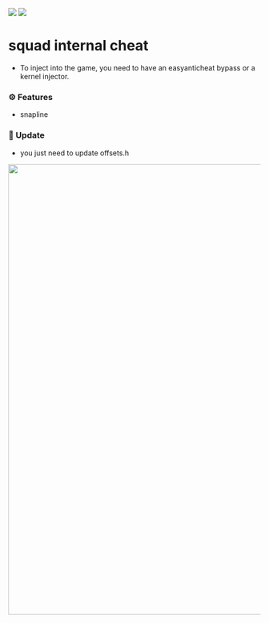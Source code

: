 ![](https://img.shields.io/github/stars/refo0/farlight84-cheat)
![](https://img.shields.io/github/forks/refo0/farlight84-cheat)

# squad internal cheat

- To inject into the game, you need to have an easyanticheat bypass or a kernel injector.

 ### ⚙️ Features
 
- snapline

 ### 🧾 Update
 
- you just need to update offsets.h


<img width=900 src="https://cdn.discordapp.com/attachments/964271808478076978/1040214237991145533/image.png">
